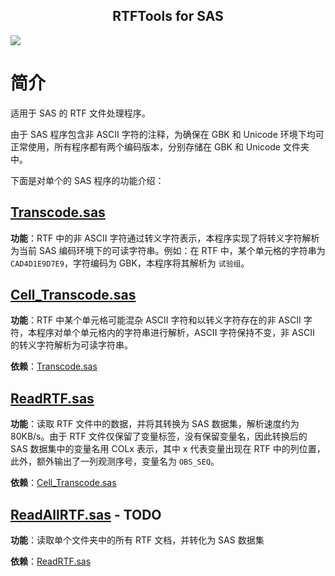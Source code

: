 <p align="center">
    <h2 align="center">RTFTools for SAS</h2>
</p>

<p align="left">
    <a href="https://github.com/Snoopy1866/RTFTools-For-SAS/blob/main/LICENSE">
        <img src="https://img.shields.io/github/license/Snoopy1866/RTFTools-For-SAS">
    </a>
</p>


# 简介
适用于 SAS 的 RTF 文件处理程序。

由于 SAS 程序包含非 ASCII 字符的注释，为确保在 GBK 和 Unicode 环境下均可正常使用，所有程序都有两个编码版本，分别存储在 GBK 和 Unicode 文件夹中。

下面是对单个的 SAS 程序的功能介绍：

## [Transcode.sas](./DOCS/Transcode.md)
**功能**：RTF 中的非 ASCII 字符通过转义字符表示，本程序实现了将转义字符解析为当前 SAS 编码环境下的可读字符串。例如：在 RTF 中，某个单元格的字符串为 `CAD4D1E9D7E9`，字符编码为 GBK，本程序将其解析为 `试验组`。



## [Cell_Transcode.sas](./DOCS/Cell_Transcode.md)
**功能**：RTF 中某个单元格可能混杂 ASCII 字符和以转义字符存在的非 ASCII 字符，本程序对单个单元格内的字符串进行解析，ASCII 字符保持不变，非 ASCII 的转义字符解析为可读字符串。

**依赖**：[Transcode.sas](./DOCS/Transcode.md)

## [ReadRTF.sas](./DOCS/ReadRTF.md)
**功能**：读取 RTF 文件中的数据，并将其转换为 SAS 数据集，解析速度约为 80KB/s。由于 RTF 文件仅保留了变量标签，没有保留变量名，因此转换后的 SAS 数据集中的变量名用 COLx 表示，其中 x 代表变量出现在 RTF 中的列位置，此外，额外输出了一列观测序号，变量名为 `OBS_SEQ`。

**依赖**：[Cell_Transcode.sas](./DOCS/Cell_Transcode.md)


## [ReadAllRTF.sas]() - TODO
**功能**：读取单个文件夹中的所有 RTF 文档，并转化为 SAS 数据集

**依赖**：[ReadRTF.sas](./DOCS/ReadRTF.md)